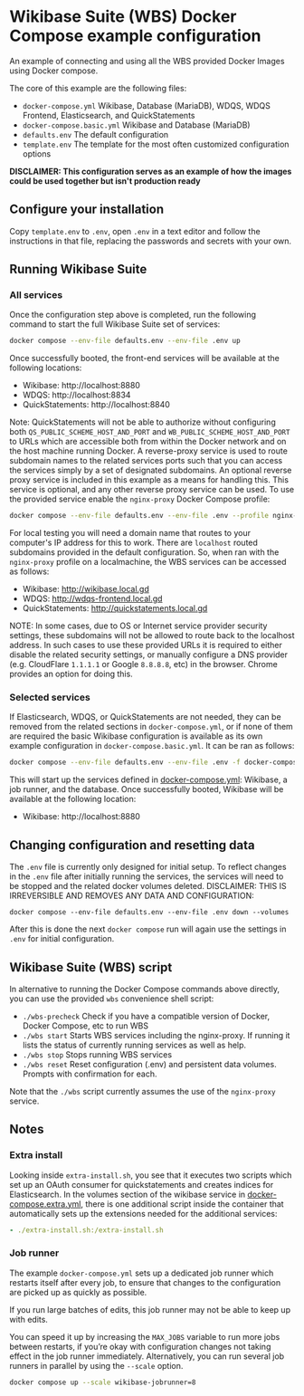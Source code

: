 # Wikibase Suite (WBS) Docker Compose example configuration

An example of connecting and using all the WBS provided Docker Images using Docker compose.

The core of this example are the following files:

- `docker-compose.yml` Wikibase, Database (MariaDB), WDQS, WDQS Frontend, Elasticsearch, and QuickStatements
- `docker-compose.basic.yml` Wikibase and Database (MariaDB)
- `defaults.env` The default configuration
- `template.env` The template for the most often customized configuration options

**DISCLAIMER: This configuration serves as an example of how the images could be used together but isn't production ready**

## Configure your installation

Copy `template.env` to `.env`, open `.env` in a text editor and follow the instructions in that file, replacing the passwords and secrets with your own.

## Running Wikibase Suite

### All services

Once the configuration step above is completed, run the following command to start the full Wikibase Suite set of services:

```sh
docker compose --env-file defaults.env --env-file .env up
```

Once successfully booted, the front-end services will be available at the following locations:

- Wikibase: http://localhost:8880
- WDQS: http://localhost:8834
- QuickStatements: http://localhost:8840

Note: QuickStatements will not be able to authorize without configuring both `QS_PUBLIC_SCHEME_HOST_AND_PORT` and `WB_PUBLIC_SCHEME_HOST_AND_PORT` to URLs which are accessible both from within the Docker network and on the host machine running Docker. A reverse-proxy service is used to route subdomain names to the related services ports such that you can access the services simply by a set of designated subdomains.  An optional reverse proxy service is included in this example as a means for handling this. This service is optional, and any other reverse proxy service can be used. To use the provided service enable the `nginx-proxy` Docker Compose profile:

```sh
docker compose --env-file defaults.env --env-file .env --profile nginx-proxy up
```

For local testing you will need a domain name that routes to your computer's IP address for this to work. There are `localhost` routed subdomains provided in the default configuration. So, when ran with the `nginx-proxy` profile on a localmachine, the WBS services can be accessed as follows:

- Wikibase: http://wikibase.local.gd
- WDQS: http://wdqs-frontend.local.gd
- QuickStatements: http://quickstatements.local.gd

NOTE: In some cases, due to OS or Internet service provider security settings, these subdomains will not be allowed to route back to the localhost address. In such cases to use these provided URLs it is required to either disable the related security settings, or manually configure a DNS provider (e.g. CloudFlare `1.1.1.1` or Google `8.8.8.8`, etc) in the browser. Chrome provides an option for doing this.

### Selected services

If Elasticsearch, WDQS, or QuickStatements are not needed, they can be removed from the related sections in `docker-compose.yml`, or if none of them are required the basic Wikibase configuration is available as its own example configuration in `docker-compose.basic.yml`. It can be ran as follows:

```sh
docker compose --env-file defaults.env --env-file .env -f docker-compose.basic.yml up
```

This will start up the services defined in [docker-compose.yml](docker-compose.yml): Wikibase, a job runner, and the database. Once successfully booted, Wikibase will be available at the following location:

- Wikibase: http://localhost:8880

## Changing configuration and resetting data

The `.env` file is currently only designed for initial setup. To reflect changes in the `.env` file after initially running the services, the services will need to be stopped and the related docker volumes deleted. DISCLAIMER: THIS IS IRREVERSIBLE AND REMOVES ANY DATA AND CONFIGURATION:

```
docker compose --env-file defaults.env --env-file .env down --volumes
```

After this is done the next `docker compose` run will again use the settings in `.env` for initial configuration.

## Wikibase Suite (WBS) script

In alternative to running the Docker Compose commands above directly, you can use the provided `wbs` convenience shell script:

- `./wbs-precheck` Check if you have a compatible version of Docker, Docker Compose, etc to run WBS
- `./wbs start` Starts WBS services including the nginx-proxy. If running it lists the status of currently running services as well as help.
- `./wbs stop` Stops running WBS services
- `./wbs reset` Reset configuration (.env) and persistent data volumes. Prompts with confirmation for each.

Note that the `./wbs` script currently assumes the use of the `nginx-proxy` service.

## Notes

### Extra install

Looking inside `extra-install.sh`, you see that it executes two scripts which set up an OAuth consumer for quickstatements and creates indices for Elasticsearch. In the volumes section of the wikibase service in [docker-compose.extra.yml](docker-compose.extra.yml), there is one additional script inside the container that automatically sets up the extensions needed for the additional services:

  ```yml
  - ./extra-install.sh:/extra-install.sh
  ```

### Job runner

The example `docker-compose.yml` sets up a dedicated job runner which restarts itself after every job, to ensure that changes to the configuration are picked up as quickly as possible.

If you run large batches of edits, this job runner may not be able to keep up with edits.

You can speed it up by increasing the `MAX_JOBS` variable to run more jobs between restarts, if you’re okay with configuration changes not taking effect in the job runner immediately.
Alternatively, you can run several job runners in parallel by using the `--scale` option.

```sh
docker compose up --scale wikibase-jobrunner=8
```
